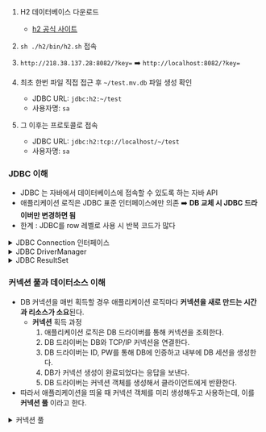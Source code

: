 

1. H2 데이터베이스 다운로드
   - [h2 공식 사이트](https://www.h2database.com/html/download-archive.html)

2. `sh ./h2/bin/h2.sh` 접속
3. `http://218.38.137.28:8082/?key=` ➡️ `http://localhost:8082/?key=`
4. 최초 한번 파일 직접 접근 후 `~/test.mv.db` 파일 생성 확인
   - JDBC URL: `jdbc:h2:~/test`
   - 사용자명: `sa`
5. 그 이후는 프로토콜로 접속
   - JDBC URL: `jdbc:h2:tcp://localhost/~/test`
   - 사용자명: `sa`



### JDBC 이해
- JDBC 는 자바에서 데이터베이스에 접속할 수 있도록 하는 자바 API
- 애플리케이션 로직은 JDBC 표준 인터페이스에만 의존 ➡️ **DB 교체 시 JDBC 드라이버만 변경하면 됨**
- 한계 : JDBC를 row 레벨로 사용 시 반복 코드가 많다
<details>
<summary>JDBC Connection 인터페이스</summary>
<div markdown="1">
  
- jdbc는 java.sql.Connection 표준 커넥션 인터페이스를 정의함
- H2 데이터베이스 드라이버는 JDBC Connection 인터페이스를 구현한 `org.h2.jdbc.jdbcConnection` 구현체를 제공
</div>
</details>

<details>
<summary>JDBC DriverManager </summary>
<div markdown="1">
  
- 애플리케이션 로직에서 커넥션이 필요하면 `DriverManager.getConnection()` 호출
- `DriverManager`는 라이브러리에 등록된 드라이버 목록을 자동으로 인식 
- 이 드라이버들에게 순차적으로 커넥션을 획득할 수 있는지 확인함
- 이렇게 찾은 커넥션 구현체가 클라이언트에게 반환됨
</div>
</details>

<details>
<summary>JDBC ResultSet </summary>
<div markdown="1">

- `ResultSet`은 아래와 같이 생긴 데이터 구조

   ![27B4443359753B7C04](https://github.com/thdefn/Deep-Dive-SpringDB/assets/80521474/a6f12b45-b1f4-4d0b-89ab-7a26092f6c17)

- `Cursor` : `ResultSet` 내부에 있는 커서를 이동해서 데이터를 조회
  - `rs.next()` 를 호출하면 커서가 이동하고, row 존재 여부를 반환
    - `rs.next()` 결과가 `true`면 커서의 이동 결과 데이터가 있다는 뜻
    - `rs.next()` 결과가 `false`면 커서의 이동 결과 데이터가 없다는 뜻
</div>
</details>


### 커넥션 풀과 데이터소스 이해
- DB 커넥션을 매번 획득할 경우 애플리케이션 로직마다 **커넥션을 새로 만드는 시간과 리소스가 소요**된다.
    - **커넥션** 획득 과정
      1. 애플리케이션 로직은 DB 드라이버를 통해 커넥션을 조회한다.
      2. DB 드라이버는 DB와 TCP/IP 커넥션을 연결한다.
      3. DB 드라이버는 ID, PW를 통해 DB에 인증하고 내부에 DB 세션을 생성한다.
      4. DB가 커넥션 생성이 완료되었다는 응답을 보낸다.
      5. DB 드라이버는 커넥션 객체를 생성해서 클라이언트에게 반환한다.
- 따라서 애플리케이션을 띄울 때 커넥션 객체를 미리 생성해두고 사용하는데, 이를 **커넥션 풀** 이라고 한다.
<details>
<summary>커넥션 풀 </summary>
<div markdown="1">

- **커넥션 풀**을 통한 커넥션 획득 과정
    1. 애플리케이션을 띄우는 시점에 커넥션 풀은 필요한만큼 커넥션을 미리 확보해서 풀에 보관한다.
    2. 애플리케이션 로직이 커넥션 풀에 커넥션을 요청하면 커넥션은 자신이 가지고 있는 커넥션 중 하나를 반환한다.
    3. 애플리케이션 로직은 해당 커넥션을 사용해서 SQL을 DB에 전달하고 그 결과를 받는다. 
        - 커넥션 풀에 들어 있는 커넥션은 DB와 TCP/IP 커넥션이 연결되어 있는 상태이기 때문에 언제든지 즉시 SQL을 전달할 수 있다.
    4. 애플리케이션 로직이 커넥션을 모두 사용하면, 커넥션이 살아 있는 상태로 커넥션 풀에 해당 커넥션을 반환한다.
- 커넥션 풀을 이용하면 애플리케이션 로직에 DB와 커넥션을 맺는 시간이 소요되지 않는다.
- 커넥션 풀은 서버 당 최대 커넥션 수를 제한할 수 있어, DB를 보호한다.

</div>
</details>